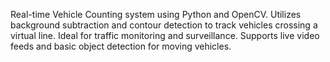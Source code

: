 Real-time Vehicle Counting system using Python and OpenCV. Utilizes background subtraction and contour detection to track vehicles crossing a virtual line. Ideal for traffic monitoring and surveillance. Supports live video feeds and basic object detection for moving vehicles.
